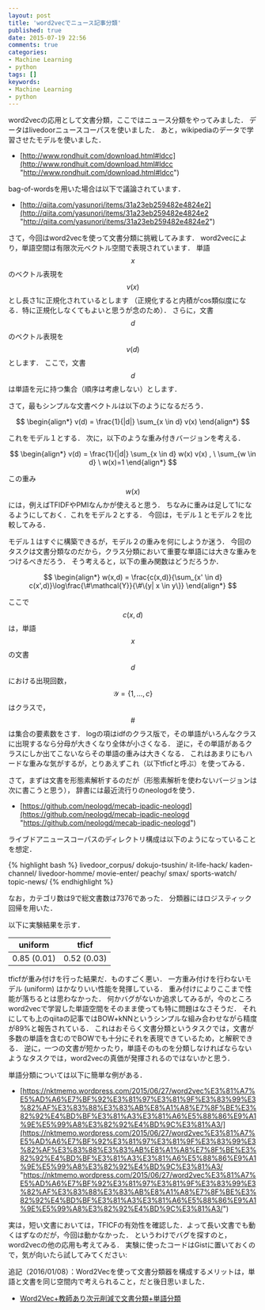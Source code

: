 ```yaml
---
layout: post
title: 'word2vecでニュース記事分類'
published: true
date: 2015-07-19 22:56
comments: true
categories:
- Machine Learning
- python
tags: []
keywords:
- Machine Learning
- python
---
```


 word2vecの応用として文書分類，ここではニュース分類をやってみました． データはlivedoorニュースコーパスを使いました． あと，wikipediaのデータで学習させたモデルを使いました． 

- [http://www.rondhuit.com/download.html#ldcc](http://www.rondhuit.com/download.html#ldcc "http://www.rondhuit.com/download.html#ldcc")

bag-of-wordsを用いた場合は以下で議論されています． 

- [http://qiita.com/yasunori/items/31a23eb259482e4824e2](http://qiita.com/yasunori/items/31a23eb259482e4824e2 "http://qiita.com/yasunori/items/31a23eb259482e4824e2")



さて，今回はword2vecを使って文書分類に挑戦してみます． word2vecにより，単語空間は有限次元ベクトル空間で表現されています． 単語$$ x$$のベクトル表現を$$ v(x)$$とし長さ1に正規化されているとします （正規化すると内積がcos類似度になる．特に正規化しなくてもよいと思うが念のため）． さらに，文書$$ d$$のベクトル表現を$$ v(d)$$とします． ここで，文書$$ d$$は単語を元に持つ集合（順序は考慮しない）とします． 

さて，最もシンプルな文書ベクトルは以下のようになるだろう．

$$
\begin{align*}
v(d) = \frac{1}{|d|} \sum_{x \in d} v(x) 
\end{align*}
$$

これをモデル１とする． 
次に，以下のような重み付きバージョンを考える． 

$$
\begin{align*}
v(d) = \frac{1}{|d|} \sum_{x \in d} w(x) v(x) , \ \sum_{w \in d} \ w(x)=1
\end{align*}
$$

この重み$$ w(x)$$には，例えばTFIDFやPMIなんかが使えると思う． ちなみに重みは足して1になるようにしておく．これをモデル２とする． 今回は，モデル１とモデル２を比較してみる． 

 モデル１はすぐに構築できるが，モデル２の重みを何にしようか迷う． 今回のタスクは文書分類なのだから，クラス分類において重要な単語には大きな重みをつけるべきだろう． そう考えると，以下の重み関数はどうだろうか． 

$$
\begin{align*}
w(x,d) = \frac{c(x,d)}{\sum_{x' \in d} c(x',d)}\log\frac{\#\mathcal{Y}}{\#\{y| x \in y\}}
\end{align*}
$$

ここで$$ c(x,d)$$は，単語$$ x$$の文書$$ d$$における出現回数， $$ \mathcal{Y}=\{1,\ldots,c\}$$はクラスで，$$ \#$$は集合の要素数をさす． logの項はidfのクラス版で，その単語がいろんなクラスに出現するなら分母が大きくなり全体が小さくなる． 逆に，その単語があるクラスにしか出てこないならその単語の重みは大きくなる． これはあまりにもハードな重みな気がするが，とりあえずこれ（以下tficfと呼ぶ）を使ってみる． 

さて，まずは文書を形態素解析するのだが（形態素解析を使わないバージョンは次に書こうと思う）， 辞書には最近流行りのneologdを使う． 

- [https://github.com/neologd/mecab-ipadic-neologd](https://github.com/neologd/mecab-ipadic-neologd "https://github.com/neologd/mecab-ipadic-neologd")

ライブドアニュースコーパスのディレクトリ構成は以下のようになっていることを想定． 

{% highlight bash %}
livedoor_corpus/
  dokujo-tsushin/
  it-life-hack/
  kaden-channel/
  livedoor-homme/
  movie-enter/
  peachy/
  smax/
  sports-watch/
  topic-news/
{% endhighlight %}

なお，カテゴリ数は9で総文書数は7376であった． 分類器にはロジスティック回帰を用いた． 

以下に実験結果を示す．

|uniform|tficf|
|:---:|:---:|
|0.85 (0.01)| 0.52 (0.03)|

 tficfが重み付けを行った結果だ．ものすごく悪い． 一方重み付けを行わないモデル (uniform) はかなりいい性能を発揮している． 重み付けによりここまで性能が落ちるとは思わなかった． 何かバグがないか追求してみるが，今のところword2vecで学習した単語空間をそのまま使っても特に問題はなさそうだ． それにしても上のqiitaの記事ではBOW+kNNというシンプルな組み合わせながら精度が89%と報告されている． これはおそらく文書分類というタスクでは，文書が多数の単語を含むのでBOWでも十分にそれを表現できているため，と解釈できる． 逆に，一つの文書が短かったり，単語そのものを分類しなければならないようなタスクでは，word2vecの真価が発揮されるのではないかと思う． 

単語分類については以下に簡単な例がある． 

- [https://nktmemo.wordpress.com/2015/06/27/word2vec%E3%81%A7%E5%AD%A6%E7%BF%92%E3%81%97%E3%81%9F%E3%83%99%E3%82%AF%E3%83%88%E3%83%AB%E8%A1%A8%E7%8F%BE%E3%82%92%E4%BD%BF%E3%81%A3%E3%81%A6%E5%88%86%E9%A1%9E%E5%99%A8%E3%82%92%E4%BD%9C%E3%81%A3/](https://nktmemo.wordpress.com/2015/06/27/word2vec%E3%81%A7%E5%AD%A6%E7%BF%92%E3%81%97%E3%81%9F%E3%83%99%E3%82%AF%E3%83%88%E3%83%AB%E8%A1%A8%E7%8F%BE%E3%82%92%E4%BD%BF%E3%81%A3%E3%81%A6%E5%88%86%E9%A1%9E%E5%99%A8%E3%82%92%E4%BD%9C%E3%81%A3/ "https://nktmemo.wordpress.com/2015/06/27/word2vec%E3%81%A7%E5%AD%A6%E7%BF%92%E3%81%97%E3%81%9F%E3%83%99%E3%82%AF%E3%83%88%E3%83%AB%E8%A1%A8%E7%8F%BE%E3%82%92%E4%BD%BF%E3%81%A3%E3%81%A6%E5%88%86%E9%A1%9E%E5%99%A8%E3%82%92%E4%BD%9C%E3%81%A3/")



実は，短い文書においては，TFICFの有効性を確認した．よって長い文書でも動くはずなのだが，今回は動かなかった． というわけでバグを探すのと，word2vecの他の応用も考えてみる． 実験に使ったコードはGistに置いておくので，気が向いたら試してみてください: 

<script src="https://gist.github.com/nkt1546789/375b00280e8cea3da271.js"></script>

追記（2016/01/08）：Word2Vecを使って文書分類器を構成するメリットは，単語と文書を同じ空間内で考えられること，だと後日思いました．

- [Word2Vec+教師あり次元削減で文書分類+単語分類](http://nktmemoja.github.io/machine%20learning/2015/10/06/06204600.html)
